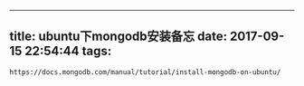 
---
title: ubuntu下mongodb安装备忘
date: 2017-09-15 22:54:44
tags:
---
        
```
https://docs.mongodb.com/manual/tutorial/install-mongodb-on-ubuntu/
```
